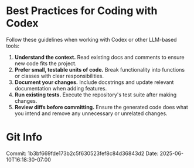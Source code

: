 # Best Practices for Coding with Codex

Follow these guidelines when working with Codex or other LLM-based tools:

1. **Understand the context.** Read existing docs and comments to ensure new code fits the project.
2. **Prefer small, testable units of code.** Break functionality into functions or classes with clear responsibilities.
3. **Document your changes.** Include docstrings and update relevant documentation when adding features.
4. **Run existing tests.** Execute the repository's test suite after making changes.
5. **Review diffs before committing.** Ensure the generated code does what you intend and remove any unnecessary or unrelated changes.
# Git Info
Commit: 1b3bf669fde173b2c5f630523fef8c84d36843d2
Date: 2025-06-10T16:18:30-07:00

